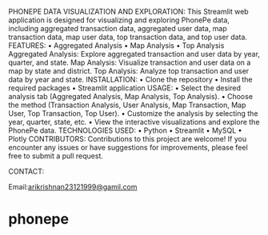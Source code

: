 PHONEPE DATA VISUALIZATION AND EXPLORATION:
This Streamlit web application is designed for visualizing and exploring PhonePe data, including aggregated transaction data, aggregated user data, map transaction data, map user data, top transaction data, and top user data.
FEATURES:
•	Aggregated Analysis
•	Map Analysis
•	Top Analysis
Aggregated Analysis: Explore aggregated transaction and user data by year, quarter, and state.
Map Analysis: Visualize transaction and user data on a map by state and district.
Top Analysis: Analyze top transaction and user data by year and state.
INSTALLATION:
•	Clone the repository
•	Install the required packages
•	Streamlit application
USAGE:
•	Select the desired analysis tab (Aggregated Analysis, Map Analysis, Top Analysis).
•	Choose the method (Transaction Analysis, User Analysis, Map Transaction, Map User, Top Transaction, Top User).
•	Customize the analysis by selecting the year, quarter, state, etc.
•	View the interactive visualizations and explore the PhonePe data.
TECHNOLOGIES USED:
•	Python
•	Streamlit
•	MySQL
•	Plotly
CONTRIBUTORS:
Contributions to this project are welcome! If you encounter any issues or have suggestions for improvements, please feel free to submit a pull request.

CONTACT:

Email:arikrishnan23121999@gamil.com

# phonepe
